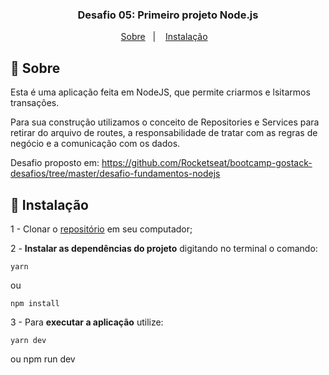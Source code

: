 <h3 align="center">
  Desafio 05: Primeiro projeto Node.js
</h3>


<p align="center">
  <a href="#-sobre">Sobre</a>&nbsp;&nbsp;&nbsp;|&nbsp;&nbsp;&nbsp;
  <a href="#-instalação">Instalação</a>&nbsp;&nbsp;&nbsp;
</p>


## 🚀 **Sobre**
Esta é uma aplicação feita em NodeJS, que permite criarmos e lsitarmos transações.

Para sua construção utilizamos o conceito de Repositories e Services para retirar do arquivo de routes, a responsabilidade de tratar com as regras de negócio e a comunicação com os dados.

Desafio proposto em: https://github.com/Rocketseat/bootcamp-gostack-desafios/tree/master/desafio-fundamentos-nodejs

## 🚀 **Instalação**
1 - Clonar o [repositório](https://github.com/MateusTymoniuk/gostack2020-desafio05-desafio-fundamentos-nodejs) em seu computador;

2 - **Instalar as dependências do projeto** digitando no terminal o comando:

    yarn

ou

    npm install

3 - Para **executar a aplicação** utilize:

    yarn dev

ou
    npm run dev

